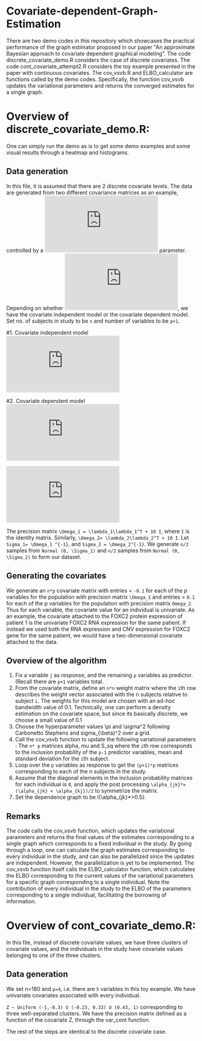 # Covariate-dependent-Graph-Estimation

There are two demo codes in this repository which showcases the practical performance of the graph estimator proposed in our paper "An approximate Bayesian approach to covariate dependent graphical modeling". The code discrete_covariate_demo.R considers the case of discrete covariates. The code cont_covariate_attempt2.R considers the toy example presented in the paper with continuous covariates. The cov_vsvb.R and ELBO_calculator are functions called by the demo codes. Specifically, the function cov_vsvb updates the variational parameters and returns the converged estimates for a single graph.

Overview of discrete_covariate_demo.R:
=====================================
One can simply run the demo as is to get some demo examples and some visual results through a heatmap and histograms.

## Data generation
In this file, it is assumed that there are 2 discrete covariate levels. The data are generated from two different covariance matrices as an example, controlled by a ![equation](https://latex.codecogs.com/gif.latex?%5Clambda) parameter. Depending on whether ![equation](https://latex.codecogs.com/gif.latex?%5Clambda_1%3D%5Clambda_2), we have the covariate independent model or the covariate dependent model. Set no. of subjects in study to be `n` and number of variables to be `p+1`.

#1. Covariate independent model
![equation](https://latex.codecogs.com/gif.latex?%5Clambda_1%3D%5Clambda_2%3D%7B%5B15%7B%5Cbf%201%7D_4%7E%7E%20%2C%20%7E%7E%7B%5Cbf%200%7D_%7Bp-3%7D%5D%7D%5E%7B%5Cmathrm%7BT%7D%7D)

#2. Covariate dependent model
![equation](https://latex.codecogs.com/gif.latex?%5Clambda_%7B1%7D%3D%20%7B%5B15%7B%5Cbf%201%7D_4%7E%7E%20%2C%20%7E%7E%7B%5Cbf%200%7D_%7Bp-3%7D%5D%7D%5E%7B%5Cmathrm%7BT%7D%7D)

![equation](https://latex.codecogs.com/gif.latex?%5Clambda_%7B2%7D%3D%20%7B%5B%7B%5Cbf%200%7D_%7Bp-3%7D%7E%7E%20%2C%20%7E%7E15%7B%5Cbf%201%7D_%7B4%7D%5D%7D%5E%7B%5Cmathrm%7BT%7D%7D)

The precision matrix `\Omega_1 = \lambda_1\lambda_1^T + 10 I`, where `I` is the identity matrix. Similarly, `\Omega_2= \lambda_2\lambda_2^T + 10 I`.
Let `Sigma_1= \Omega_1 ^{-1}`, and `Sigma_2 = \Omega_2^{-1}`.
We generate `n/2` samples from `Normal (0, \Sigma_1)` and `n/2` samples from `Normal (0, \Sigma_2)` to form our dataset.

## Generating the covariates
We generate an `n*p` covariate matrix with entries = `-0.1` for each of the p variables for the population with precision matrix `\Omega_1` and entries = `0.1` for each of the p variables for the population with precision matrix `Omega_2`. Thus for each variable, the covariate value for an individual is univariate. As an example, the covariate attached to the FOXC2 protein expression of patient 1 is the univariate FOXC2 RNA expression for the same patient. If instead we used both the RNA expression and CNV expression for FOXC2 gene for the same patient, we would have a two-dimensional covariate attached to the data.

## Overview of the algorithm
1. Fix a variable  `j` as response, and the remaining `p` variables as predictor. (Recall there are `p+1` variables total.
2. From the covariate matrix, define an `n*n` weight matrix where the `i`th row describes the weight vector associated with the n subjects relative to subject `i`. The weights for this model are chosen with an ad-hoc bandwidth value of 0.1. Technically, one can perform a density estimation on the covariate space, but since its basically discrete, we choose a small value of 0.1 
3. Choose the hyperparameter values \pi and \sigma^2 following Carbonetto Stephens and sigma_{\beta}^2 over a grid.
4. Call the cov_vsvb function to update the following variational parameters : The `n* p` matrices alpha, mu and S_sq where the `i`th row corresponds to the inclusion probability of the `p-1` predictor variables, mean and standard deviation for the `i`th subject.  
5. Loop over the `p` variables as response to get the `(p+1)*p` matrices corresponding to each of the n subjects in the study.
6. Assume that the diagonal elements in the inclusion probability matrices for each individual is `0`, and apply the post processing `\alpha_{jk}*=(\alpha_{jk} + \alpha_{kj})/2` to symmetrize the matrix.
7. Set the dependence graph to be I{\alpha_{jk}*>0.5}.


## Remarks 
The code calls the cov_vsvb function, which updates the variational parameters and returns the final values of the estimates corresponding to a single graph which corresponds to a fixed individual in the study. By going through a loop, one can calculate the graph estimates corresponding to every individual in the study, and can also be parallelized since the updates are independent. However, the parallelization is yet to be implemented.
The cov_vsvb function itself calls the ELBO_calculator function, which calculates the ELBO corresponding to the current values of the variational parameters for a specific graph corresponding to a single individual. Note the contribution of every individual in the study to the ELBO of the parameters corresponding to a single individual, facilitating the borrowing of information.


Overview of cont_covariate_demo.R:
====================================
In this file, instead of discrete covariate values, we have three clusters of covariate values, and the individuals in the study have covariate values belonging to one of the three clusters. 

## Data generation
We set n=180 and `p=4`, i.e. there are `5` variables in this toy example. We have univariate covariates associated with every individual. 

`Z ~ Uniform (-1,-0.3) U (-0.23, 0.33) U (0.43, 1)` corresponding to three well-separated clusters. 
We have the precision matrix defined as a function of the covariate Z, through the var_cont function. 

The rest of the steps are identical to the discrete covariate case.
